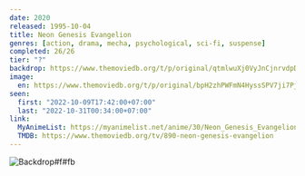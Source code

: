 ```yaml
---
date: 2020
released: 1995-10-04
title: Neon Genesis Evangelion
genres: [action, drama, mecha, psychological, sci-fi, suspense]
completed: 26/26
tier: "?"
backdrop: https://www.themoviedb.org/t/p/original/qtmlwuXj0VyJnCjnrvdpDjo15vI.jpg
image:
  en: https://www.themoviedb.org/t/p/original/bpH2zhPWFmN4HyssSPV7ji7Pj6A.jpg
seen:
  first: "2022-10-09T17:42:00+07:00"
  last: "2022-10-31T00:34:00+07:00"
link:
  MyAnimeList: https://myanimelist.net/anime/30/Neon_Genesis_Evangelion
  TMDB: https://www.themoviedb.org/tv/890-neon-genesis-evangelion
---
```



![Backdrop#f#fb](https://www.themoviedb.org/t/p/original/qtmlwuXj0VyJnCjnrvdpDjo15vI.jpg "Source: TMDB")
